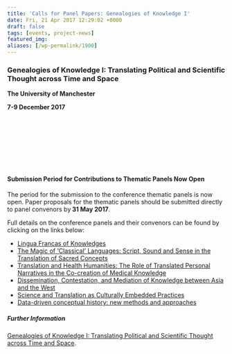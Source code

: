 ```yaml
---
title: 'Calls for Panel Papers: Genealogies of Knowledge I'
date: Fri, 21 Apr 2017 12:29:02 +0000
draft: false
tags: [events, project-news]
featured_img: 
aliases: [/wp-permalink/1900]
---
```


<div class="entry-post"><h3 id="conference">Genealogies of Knowledge I: Translating Political and Scientific Thought across Time and Space</h3>
<strong>The University of Manchester</strong>

<strong>7-9 December 2017</strong>
<h4></h4>
&nbsp;

&nbsp;

&nbsp;

&nbsp;
<h4>Submission Period for Contributions to Thematic Panels Now Open</h4>
The period for the submission to the conference thematic panels is now open. Paper proposals for the thematic panels should be submitted directly to panel convenors by<strong> 31 May 2017</strong>.

Full details on the conference panels and their convenors can be found by clicking on the links below:
<ul>
 	<li><a href="http://genealogiesofknowledge.net/panels/#lingua">Lingua Francas of Knowledges</a></li>
 	<li><a href="http://genealogiesofknowledge.net/panels/#magic">The Magic of ‘Classical’ Languages: Script, Sound and Sense in the Translation of Sacred Concepts</a></li>
 	<li><a href="http://genealogiesofknowledge.net/panels/#health">Translation and Health Humanities: The Role of Translated Personal Narratives in the Co-creation of Medical Knowledge</a></li>
 	<li><a href="http://genealogiesofknowledge.net/panels/#asia">Dissemination, Contestation, and Mediation of Knowledge between Asia and the West</a></li>
 	<li><a href="http://genealogiesofknowledge.net/panels/#science">Science and Translation as Culturally Embedded Practices</a></li>
 	<li><a href="http://genealogiesofknowledge.net/panels/#data">Data-driven conceptual history: new methods and approaches</a></li>
</ul>
<h5>Further Information</h5>
<a href="http://genealogiesofknowledge.net/gok2017conference/">Genealogies of Knowledge I: Translating Political and Scientific Thought across Time and Space</a>.</div>